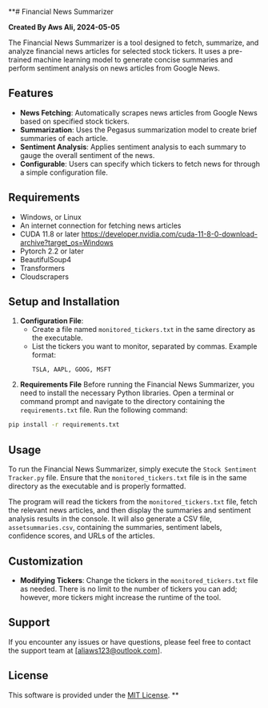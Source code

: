 **# Financial News Summarizer

**Created By Aws Ali, 2024-05-05**

The Financial News Summarizer is a tool designed to fetch, summarize, and analyze financial news articles for selected stock tickers. It uses a pre-trained machine learning model to generate concise summaries and perform sentiment analysis on news articles from Google News.

## Features

- **News Fetching**: Automatically scrapes news articles from Google News based on specified stock tickers.
- **Summarization**: Uses the Pegasus summarization model to create brief summaries of each article.
- **Sentiment Analysis**: Applies sentiment analysis to each summary to gauge the overall sentiment of the news.
- **Configurable**: Users can specify which tickers to fetch news for through a simple configuration file.

## Requirements

- Windows, or Linux
- An internet connection for fetching news articles
- CUDA 11.8 or later https://developer.nvidia.com/cuda-11-8-0-download-archive?target_os=Windows
- Pytorch 2.2 or later
- BeautifulSoup4
- Transformers
- Cloudscrapers

## Setup and Installation

1. **Configuration File**:
   - Create a file named `monitored_tickers.txt` in the same directory as the executable.
   - List the tickers you want to monitor, separated by commas. Example format:
     ```
     TSLA, AAPL, GOOG, MSFT
     ```
2. **Requirements File**
Before running the Financial News Summarizer, you need to install the necessary Python libraries. Open a terminal or command prompt and navigate to the directory containing the `requirements.txt` file. Run the following command:

```bash
pip install -r requirements.txt
```
## Usage

To run the Financial News Summarizer, simply execute the `Stock Sentiment Tracker.py` file. Ensure that the `monitored_tickers.txt` file is in the same directory as the executable and is properly formatted.

The program will read the tickers from the `monitored_tickers.txt` file, fetch the relevant news articles, and then display the summaries and sentiment analysis results in the console. It will also generate a CSV file, `assetsummaries.csv`, containing the summaries, sentiment labels, confidence scores, and URLs of the articles.

## Customization

- **Modifying Tickers**: Change the tickers in the `monitored_tickers.txt` file as needed. There is no limit to the number of tickers you can add; however, more tickers might increase the runtime of the tool.

## Support

If you encounter any issues or have questions, please feel free to contact the support team at [aliaws123@outlook.com].

## License

This software is provided under the [MIT License](LICENSE).
**
